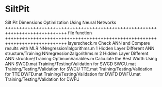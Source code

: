 # SiltPit
Silt Pit Dimensions Optimization Using Neural Networks
++++++++++++++++++++++++++++++++++++++++++++++++++++++++++++++++++++++++++++
	    file 										                  function
++++++++++++++++++++++++++++++++++++++++++++++++++++++++++++++++++++++++++++
 	layerscheck.m								      Check ANN and Compare results with MLR
	NNregression1algorithms.m 				1 Hidden Layer  Different ANN structure/Training 
	NNregression2algorithms.m 				2 Hidden Layer  Different ANN structure/Training 
	OptimumVariables.m 						    Calculate the Best Width Using ANN
	SWCD.mat 								          Training/Testing/Validation for SWCD
	SWCU.mat 								          Training/Testing/Validation for SWCU
	TTE.mat 									        Training/Testing/Validation for TTE
  DWFD.mat 								          Training/Testing/Validation for DWFD
	DWFU.mat 								          Training/Testing/Validation for DWFU
